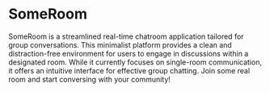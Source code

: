 # SomeRoom
SomeRoom is a streamlined real-time chatroom application tailored for group conversations. This minimalist platform provides a clean and distraction-free environment for users to engage in discussions within a designated room. While it currently focuses on single-room communication, it offers an intuitive interface for effective group chatting. Join some real room and start conversing with your community!
